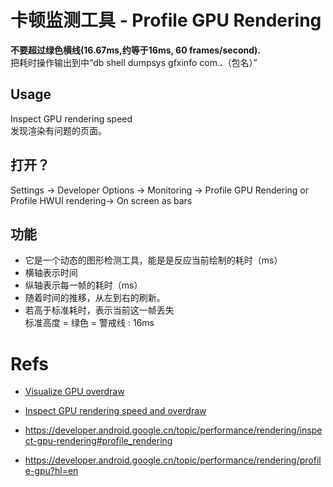 # 卡顿监测工具 - Profile GPU Rendering

**不要超过绿色横线(16.67ms,约等于16ms, 60 frames/second).**   
把耗时操作输出到中“db shell dumpsys gfxinfo com.**.**（包名）”

## Usage
Inspect GPU rendering speed    
发现渲染有问题的页面。  

## 打开？
Settings -> Developer Options -> Monitoring -> Profile GPU Rendering or Profile HWUI rendering->  On screen as bars

## 功能
- 它是一个动态的图形检测工具，能是是反应当前绘制的耗时（ms）
- 横轴表示时间
- 纵轴表示每一帧的耗时（ms）
- 随着时间的推移，从左到右的刷新。
- 若高于标准耗时，表示当前这一帧丢失    
标准高度 = 绿色 = 警戒线 : 16ms   

# Refs
- [Visualize GPU overdraw](https://developer.android.google.cn/studio/profile/inspect-gpu-rendering#debug_overdraw)
- [Inspect GPU rendering speed and overdraw](https://developer.android.google.cn/studio/profile/inspect-gpu-rendering)

- https://developer.android.google.cn/topic/performance/rendering/inspect-gpu-rendering#profile_rendering
- https://developer.android.google.cn/topic/performance/rendering/profile-gpu?hl=en